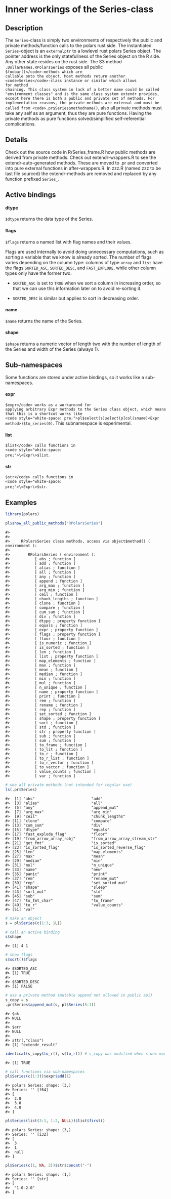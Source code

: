 

# Inner workings of the Series-class

## Description

The <code>Series</code>-class is simply two environments of respectively
the public and private methods/function calls to the polars rust side.
The instantiated <code>Series</code>-object is an
<code>externalptr</code> to a lowlevel rust polars Series object. The
pointer address is the only statefullness of the Series object on the R
side. Any other state resides on the rust side. The S3 method
<code>.DollarNames.RPolarsSeries</code> exposes all public
<code style="white-space: pre;">$foobar()</code>-methods which are
callable onto the object. Most methods return another
<code>Series</code>-class instance or similar which allows for method
chaining. This class system in lack of a better name could be called
"environment classes" and is the same class system extendr provides,
except here there is both a public and private set of methods. For
implementation reasons, the private methods are external and must be
called from <code>.pr$Series$methodname()</code>, also all private
methods must take any self as an argument, thus they are pure functions.
Having the private methods as pure functions solved/simplified
self-referential complications.

## Details

Check out the source code in R/Series_frame.R how public methods are
derived from private methods. Check out extendr-wrappers.R to see the
extendr-auto-generated methods. These are moved to .pr and converted
into pure external functions in after-wrappers.R. In zzz.R (named zzz to
be last file sourced) the extendr-methods are removed and replaced by
any function prefixed <code>Series\_</code>.

## Active bindings

<h4>
dtype
</h4>

<code style="white-space: pre;">$dtype</code> returns the data type of
the Series.

<h4>
flags
</h4>

<code style="white-space: pre;">$flags</code> returns a named list with
flag names and their values.

Flags are used internally to avoid doing unnecessary computations, such
as sorting a variable that we know is already sorted. The number of
flags varies depending on the column type: columns of type
<code>array</code> and <code>list</code> have the flags
<code>SORTED_ASC</code>, <code>SORTED_DESC</code>, and
<code>FAST_EXPLODE</code>, while other column types only have the former
two.

<ul>
<li>

<code>SORTED_ASC</code> is set to <code>TRUE</code> when we sort a
column in increasing order, so that we can use this information later on
to avoid re-sorting it.

</li>
<li>

<code>SORTED_DESC</code> is similar but applies to sort in decreasing
order.

</li>
</ul>
<h4>
name
</h4>

<code style="white-space: pre;">$name</code> returns the name of the
Series.

<h4>
shape
</h4>

<code style="white-space: pre;">$shape</code> returns a numeric vector
of length two with the number of length of the Series and width of the
Series (always 1).

## Sub-namespaces

Some functions are stored under active bindings, so it works like a
sub-namespaces.

<h4>
expr
</h4>

<code style="white-space: pre;">$expr</code> works as a workaround for
applying arbitrary Expr methods to the Series class object, which means
that this is a shortcut works like
<code style="white-space: pre;">pl$select(s)$select(pl$col(s$name)$\<Expr
method\>)$to_series(0)</code>. This subnamespace is experimental.

<h4>
list
</h4>

<code style="white-space: pre;">$list</code> calls functions in
<code style="white-space: pre;">\<Expr\>$list</code>.

<h4>
str
</h4>

<code style="white-space: pre;">$str</code> calls functions in
<code style="white-space: pre;">\<Expr\>$str</code>.

## Examples

``` r
library(polars)

pl$show_all_public_methods("RPolarsSeries")
```

    #> 
    #> 
    #>     RPolarsSeries class methods, access via object$method() ( environment ):
    #> 
    #>        RPolarsSeries ( environment ):
    #>           [ abs ; function ]
    #>           [ add ; function ]
    #>           [ alias ; function ]
    #>           [ all ; function ]
    #>           [ any ; function ]
    #>           [ append ; function ]
    #>           [ arg_max ; function ]
    #>           [ arg_min ; function ]
    #>           [ ceil ; function ]
    #>           [ chunk_lengths ; function ]
    #>           [ clone ; function ]
    #>           [ compare ; function ]
    #>           [ cum_sum ; function ]
    #>           [ div ; function ]
    #>           [ dtype ; property function ]
    #>           [ equals ; function ]
    #>           [ expr ; property function ]
    #>           [ flags ; property function ]
    #>           [ floor ; function ]
    #>           [ is_numeric ; function ]
    #>           [ is_sorted ; function ]
    #>           [ len ; function ]
    #>           [ list ; property function ]
    #>           [ map_elements ; function ]
    #>           [ max ; function ]
    #>           [ mean ; function ]
    #>           [ median ; function ]
    #>           [ min ; function ]
    #>           [ mul ; function ]
    #>           [ n_unique ; function ]
    #>           [ name ; property function ]
    #>           [ print ; function ]
    #>           [ rem ; function ]
    #>           [ rename ; function ]
    #>           [ rep ; function ]
    #>           [ set_sorted ; function ]
    #>           [ shape ; property function ]
    #>           [ sort ; function ]
    #>           [ std ; function ]
    #>           [ str ; property function ]
    #>           [ sub ; function ]
    #>           [ sum ; function ]
    #>           [ to_frame ; function ]
    #>           [ to_lit ; function ]
    #>           [ to_r ; function ]
    #>           [ to_r_list ; function ]
    #>           [ to_r_vector ; function ]
    #>           [ to_vector ; function ]
    #>           [ value_counts ; function ]
    #>           [ var ; function ]

``` r
# see all private methods (not intended for regular use)
ls(.pr$Series)
```

    #>  [1] "abs"                         "add"                        
    #>  [3] "alias"                       "all"                        
    #>  [5] "any"                         "append_mut"                 
    #>  [7] "arg_max"                     "arg_min"                    
    #>  [9] "ceil"                        "chunk_lengths"              
    #> [11] "clone"                       "compare"                    
    #> [13] "cum_sum"                     "div"                        
    #> [15] "dtype"                       "equals"                     
    #> [17] "fast_explode_flag"           "floor"                      
    #> [19] "from_arrow_array_robj"       "from_arrow_array_stream_str"
    #> [21] "get_fmt"                     "is_sorted"                  
    #> [23] "is_sorted_flag"              "is_sorted_reverse_flag"     
    #> [25] "len"                         "map_elements"               
    #> [27] "max"                         "mean"                       
    #> [29] "median"                      "min"                        
    #> [31] "mul"                         "n_unique"                   
    #> [33] "name"                        "new"                        
    #> [35] "panic"                       "print"                      
    #> [37] "rem"                         "rename_mut"                 
    #> [39] "rep"                         "set_sorted_mut"             
    #> [41] "shape"                       "sleep"                      
    #> [43] "sort_mut"                    "std"                        
    #> [45] "sub"                         "sum"                        
    #> [47] "to_fmt_char"                 "to_frame"                   
    #> [49] "to_r"                        "value_counts"               
    #> [51] "var"

``` r
# make an object
s = pl$Series(c(1:3, 1L))

# call an active binding
s$shape
```

    #> [1] 4 1

``` r
# show flags
s$sort()$flags
```

    #> $SORTED_ASC
    #> [1] TRUE
    #> 
    #> $SORTED_DESC
    #> [1] FALSE

``` r
# use a private method (mutable append not allowed in public api)
s_copy = s
.pr$Series$append_mut(s, pl$Series(5:1))
```

    #> $ok
    #> NULL
    #> 
    #> $err
    #> NULL
    #> 
    #> attr(,"class")
    #> [1] "extendr_result"

``` r
identical(s_copy$to_r(), s$to_r()) # s_copy was modified when s was modified
```

    #> [1] TRUE

``` r
# call functions via sub-namespaces
pl$Series(c(1:3))$expr$add(1)
```

    #> polars Series: shape: (3,)
    #> Series: '' [f64]
    #> [
    #>  2.0
    #>  3.0
    #>  4.0
    #> ]

``` r
pl$Series(list(3:1, 1:2, NULL))$list$first()
```

    #> polars Series: shape: (3,)
    #> Series: '' [i32]
    #> [
    #>  3
    #>  1
    #>  null
    #> ]

``` r
pl$Series(c(1, NA, 2))$str$concat("-")
```

    #> polars Series: shape: (1,)
    #> Series: '' [str]
    #> [
    #>  "1.0-2.0"
    #> ]
